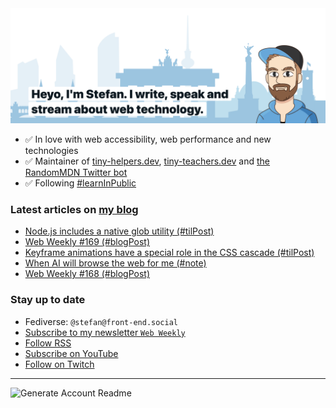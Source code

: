 <img alt="Heyo, I'm Stefan. I write and speak about web technology." src="https://raw.githubusercontent.com/stefanjudis/stefanjudis/main/screenshot.png">

- ✅ In love with web accessibility, web performance and new technologies
- ✅ Maintainer of [tiny-helpers.dev](https://tiny-helpers.dev), [tiny-teachers.dev](https://tiny-teachers.dev/) and [the RandomMDN Twitter bot](https://twitter.com/randomMDN)
- ✅ Following [#learnInPublic](https://www.stefanjudis.com/today-i-learned/)
### Latest articles on [my blog](https://www.stefanjudis.com)

<!-- BLOG-POST-LIST:START -->
- [Node.js includes a native glob utility &lpar;#tilPost&rpar;](https://www.stefanjudis.com/today-i-learned/node-js-includes-a-native-glob-utility/)
- [Web Weekly #169 &lpar;#blogPost&rpar;](https://www.stefanjudis.com/blog/web-weekly-169/)
- [Keyframe animations have a special role in the CSS cascade &lpar;#tilPost&rpar;](https://www.stefanjudis.com/today-i-learned/keyframe-animations-have-a-special-role-in-the-css-cascade/)
- [When AI will browse the web for me &lpar;#note&rpar;](https://www.stefanjudis.com/notes/when-ai-will-browse-the-web-for-me/)
- [Web Weekly #168 &lpar;#blogPost&rpar;](https://www.stefanjudis.com/blog/web-weekly-168/)
<!-- BLOG-POST-LIST:END -->

### Stay up to date

- Fediverse: `@stefan@front-end.social`
- [Subscribe to my newsletter `Web Weekly`](https://webweekly.email/)
- [Follow RSS](https://www.stefanjudis.com/feeds/)
- [Subscribe on YouTube](https://youtube.com/c/stefanjudis)
- [Follow on Twitch](https://www.twitch.tv/stefanjudis)

---

![Generate Account Readme](https://github.com/stefanjudis/stefanjudis/workflows/Generate%20Account%20Readme/badge.svg)
